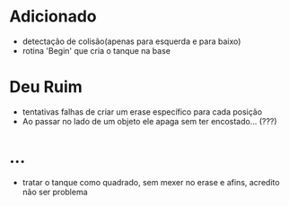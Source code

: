 # Adicionado 
- detectação de colisão(apenas para esquerda e para baixo)
- rotina 'Begin' que cria o tanque na base

# Deu Ruim
- tentativas falhas de criar um erase específico para cada posição
- Ao passar no lado de um objeto ele apaga sem ter encostado... (???)

# ...
- tratar o tanque como quadrado, sem mexer no erase e afins, acredito não ser problema
